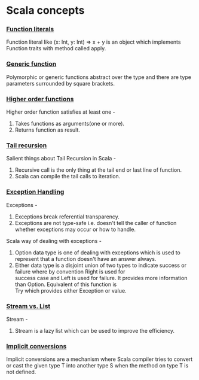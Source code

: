 # Scala concepts

### [Function literals](src/main/scala/FunctionLiterals.scala)
Function literal like (x: Int, y: Int) => x + y is an object which implements Function traits with method called apply.

### [Generic function](src/main/scala/GenericFunction.scala)
Polymorphic or generic functions abstract over the type and there are type parameters surrounded by square brackets.

### [Higher order functions](src/main/scala/Hof.scala)
Higher order function satisfies at least one -  
1. Takes functions as arguments(one or more).  
2. Returns function as result.  

### [Tail recursion](src/main/scala/TailRecursion.scala)
Salient things about Tail Recursion in Scala -  
1. Recursive call is the only thing at the tail end or last line of function.  
2. Scala can compile the tail calls to iteration.  

### [Exception Handling](src/main/scala/Exceptions.scala)
Exceptions -  
1. Exceptions break referential transparency.  
2. Exceptions are not type-safe i.e. doesn't tell the caller of function whether exceptions may occur or how to handle.  

Scala way of dealing with exceptions -  
1. Option data type is one of dealing with exceptions which is used to represent that a function doesn't have an answer always.  
2. Either data type is a disjoint union of two types to indicate success or failure where by convention Right is used for  
   success case and Left is used for failure. It provides more information than Option. Equivalent of this function is  
   Try which provides either Exception or value.  

### [Stream vs. List](src/main/scala/Streams.scala)
Stream -
1. Stream is a lazy list which can be used to improve the efficiency.

### [Implicit conversions](src/main/scala/ImplicitConversions.scala)
Implicit conversions are a mechanism where Scala compiler tries to convert or cast the given type T into another type S when
the method on type T is not defined.


  
   
   

